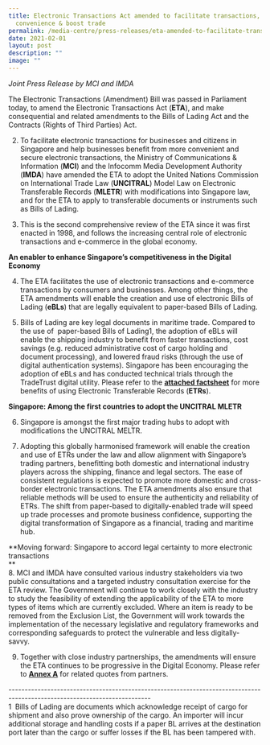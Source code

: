 ```yaml
---
title: Electronic Transactions Act amended to facilitate transactions, provide
  convenience & boost trade
permalink: /media-centre/press-releases/eta-amended-to-facilitate-transactions-provide-convenience-boost-trade/
date: 2021-02-01
layout: post
description: ""
image: ""
---
```

_Joint Press Release by MCI and IMDA_  
  
The Electronic Transactions (Amendment) Bill was passed in Parliament today, to amend the Electronic Transactions Act (**ETA**), and make consequential and related amendments to the Bills of Lading Act and the Contracts (Rights of Third Parties) Act.   
  
2. To facilitate electronic transactions for businesses and citizens in Singapore and help businesses benefit from more convenient and secure electronic transactions, the Ministry of Communications & Information (**MCI**) and the Infocomm Media Development Authority (**IMDA**) have amended the ETA to adopt the United Nations Commission on International Trade Law (**UNCITRAL**) Model Law on Electronic Transferable Records (**MLETR**) with modifications into Singapore law, and for the ETA to apply to transferable documents or instruments such as Bills of Lading.   
  
3. This is the second comprehensive review of the ETA since it was first enacted in 1998, and follows the increasing central role of electronic transactions and e-commerce in the global economy.   
  
**An enabler to enhance Singapore’s competitiveness in the Digital Economy**   
  
4. The ETA facilitates the use of electronic transactions and e-commerce transactions by consumers and businesses. Among other things, the ETA amendments will enable the creation and use of electronic Bills of Lading (**eBLs**) that are legally equivalent to paper-based Bills of Lading.   
  
5. Bills of Lading are key legal documents in maritime trade. Compared to the use of  paper-based Bills of Lading1, the adoption of eBLs will enable the shipping industry to benefit from faster transactions, cost savings (e.g. reduced administrative cost of cargo holding and document processing), and lowered fraud risks (through the use of digital authentication systems). Singapore has been encouraging the adoption of eBLs and has conducted technical trials through the TradeTrust digital utility. Please refer to the **[attached factsheet](/files/eta%20factsheet%20-%20benefits%20of%20electronic%20transferable%20records.pdf)** for more benefits of using Electronic Transferable Records (**ETRs**).   
  
**Singapore: Among the first countries to adopt the UNCITRAL MLETR**   
  
6. Singapore is amongst the first major trading hubs to adopt with modifications the UNCITRAL MELTR.   
  
7. Adopting this globally harmonised framework will enable the creation and use of ETRs under the law and allow alignment with Singapore’s trading partners, benefitting both domestic and international industry players across the shipping, finance and legal sectors. The ease of consistent regulations is expected to promote more domestic and cross-border electronic transactions. The ETA amendments also ensure that reliable methods will be used to ensure the authenticity and reliability of ETRs. The shift from paper-based to digitally-enabled trade will speed up trade processes and promote business confidence, supporting the digital transformation of Singapore as a financial, trading and maritime hub.  
  
**Moving forward: Singapore to accord legal certainty to more electronic transactions  
**  
8. MCI and IMDA have consulted various industry stakeholders via two public consultations and a targeted industry consultation exercise for the ETA review. The Government will continue to work closely with the industry to study the feasibility of extending the applicability of the ETA to more types of items which are currently excluded. Where an item is ready to be removed from the Exclusion List, the Government will work towards the implementation of the necessary legislative and regulatory frameworks and corresponding safeguards to protect the vulnerable and less digitally-savvy.   
  
9. Together with close industry partnerships, the amendments will ensure the ETA continues to be progressive in the Digital Economy. Please refer to **[Annex A](/files/eta%20annex%20a%20-%20related%20quotes%20from%20partners.pdf)** for related quotes from partners. 

\--------------------------------------------------------------------------------------------------------------------------  
1  Bills of Lading are documents which acknowledge receipt of cargo for shipment and also prove ownership of the cargo. An importer will incur additional storage and handling costs if a paper BL arrives at the destination port later than the cargo or suffer losses if the BL has been tampered with.